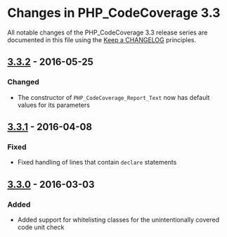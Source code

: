 # Changes in PHP_CodeCoverage 3.3

All notable changes of the PHP_CodeCoverage 3.3 release series are documented in this file using the [Keep a CHANGELOG](http://keepachangelog.com/) principles.

## [3.3.2] - 2016-05-25

### Changed

* The constructor of `PHP_CodeCoverage_Report_Text` now has default values for its parameters

## [3.3.1] - 2016-04-08

### Fixed

* Fixed handling of lines that contain `declare` statements

## [3.3.0] - 2016-03-03

### Added

* Added support for whitelisting classes for the unintentionally covered code unit check

[3.3.2]: https://github.com/sebastianbergmann/php-code-coverage/compare/3.3.1...3.3.2
[3.3.1]: https://github.com/sebastianbergmann/php-code-coverage/compare/3.3.0...3.3.1
[3.3.0]: https://github.com/sebastianbergmann/php-code-coverage/compare/3.2...3.3.0


